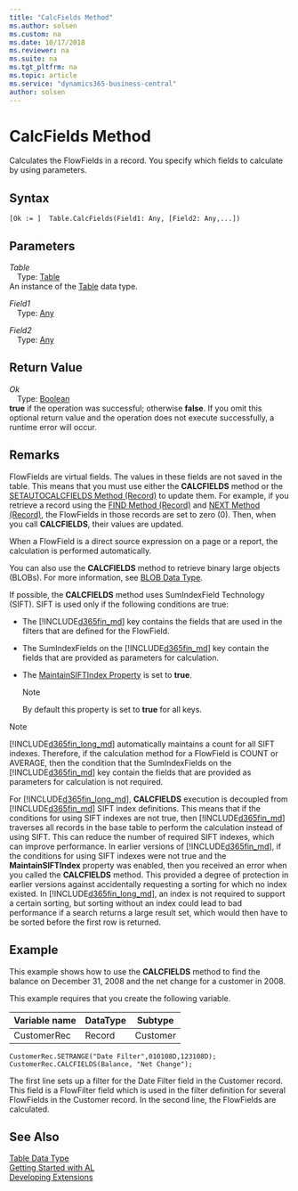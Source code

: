 ```yaml
---
title: "CalcFields Method"
ms.author: solsen
ms.custom: na
ms.date: 10/17/2018
ms.reviewer: na
ms.suite: na
ms.tgt_pltfrm: na
ms.topic: article
ms.service: "dynamics365-business-central"
author: solsen
---
```

[//]: # (START>DO_NOT_EDIT)
[//]: # (IMPORTANT:Do not edit any of the content between here and the END>DO_NOT_EDIT.)
[//]: # (Any modifications should be made in the .xml files in the ModernDev repo.)
# CalcFields Method
Calculates the FlowFields in a record. You specify which fields to calculate by using parameters.

## Syntax
```
[Ok := ]  Table.CalcFields(Field1: Any, [Field2: Any,...])
```
## Parameters
*Table*  
&emsp;Type: [Table](table-data-type.md)  
An instance of the [Table](table-data-type.md) data type.  

*Field1*  
&emsp;Type: [Any](../any/any-data-type.md)  
  
*Field2*  
&emsp;Type: [Any](../any/any-data-type.md)  
  


## Return Value
*Ok*  
&emsp;Type: [Boolean](../boolean/boolean-data-type.md)  
**true** if the operation was successful; otherwise **false**.  If you omit this optional return value and the operation does not execute successfully, a runtime error will occur.    


[//]: # (IMPORTANT: END>DO_NOT_EDIT)

## Remarks  
 FlowFields are virtual fields. The values in these fields are not saved in the table. This means that you must use either the **CALCFIELDS** method or the [SETAUTOCALCFIELDS Method \(Record\)](devenv-SETAUTOCALCFIELDS-Method-Record.md) to update them. For example, if you retrieve a record using the [FIND Method \(Record\)](devenv-FIND-Method-Record.md) and [NEXT Method \(Record\)](devenv-NEXT-Method-Record.md), the FlowFields in those records are set to zero \(0\). Then, when you call **CALCFIELDS**, their values are updated.  

 When a FlowField is a direct source expression on a page or a report, the calculation is performed automatically.  

 You can also use the **CALCFIELDS** method to retrieve binary large objects \(BLOBs\). For more information, see [BLOB Data Type](../datatypes/devenv-BLOB-Data-Type.md).  

 If possible, the **CALCFIELDS** method uses SumIndexField Technology \(SIFT\). SIFT is used only if the following conditions are true:  

-   The [!INCLUDE[d365fin_md](../includes/d365fin_md.md)] key contains the fields that are used in the filters that are defined for the FlowField.  

-   The SumIndexFields on the [!INCLUDE[d365fin_md](../includes/d365fin_md.md)] key contain the fields that are provided as parameters for calculation.  

-   The [MaintainSIFTIndex Property](../properties/devenv-MaintainSIFT-Index-Property.md) is set to **true**.  

    > [!NOTE]  
    >  By default this property is set to **true** for all keys.  

> [!NOTE]  
>  [!INCLUDE[d365fin_long_md](../includes/d365fin_long_md.md)] automatically maintains a count for all SIFT indexes. Therefore, if the calculation method for a FlowField is COUNT or AVERAGE, then the condition that the SumIndexFields on the [!INCLUDE[d365fin_md](../includes/d365fin_md.md)] key contain the fields that are provided as parameters for calculation is not required.  

 For [!INCLUDE[d365fin_long_md](../includes/d365fin_long_md.md)], **CALCFIELDS** execution is decoupled from [!INCLUDE[d365fin_md](../includes/d365fin_md.md)] SIFT index definitions. This means that if the conditions for using SIFT indexes are not true, then [!INCLUDE[d365fin_md](../includes/d365fin_md.md)] traverses all records in the base table to perform the calculation instead of using SIFT. This can reduce the number of required SIFT indexes, which can improve performance. In earlier versions of [!INCLUDE[d365fin_md](../includes/d365fin_md.md)], if the conditions for using SIFT indexes were not true and the **MaintainSIFTIndex** property was enabled, then you received an error when you called the **CALCFIELDS** method. This provided a degree of protection in earlier versions against accidentally requesting a sorting for which no index existed. In [!INCLUDE[d365fin_long_md](../includes/d365fin_long_md.md)], an index is not required to support a certain sorting, but sorting without an index could lead to bad performance if a search returns a large result set, which would then have to be sorted before the first row is returned.  

## Example  
 This example shows how to use the **CALCFIELDS** method to find the balance on December 31, 2008 and the net change for a customer in 2008.  

 This example requires that you create the following variable.  

|Variable name|DataType|Subtype|  
|-------------------|--------------|-------------|  
|CustomerRec|Record|Customer|  

```  
CustomerRec.SETRANGE("Date Filter",010108D,123108D);  
CustomerRec.CALCFIELDS(Balance, "Net Change");  
```  

 The first line sets up a filter for the Date Filter field in the Customer record. This field is a FlowFilter field which is used in the filter definition for several FlowFields in the Customer record. In the second line, the FlowFields are calculated.  

## See Also
[Table Data Type](table-data-type.md)  
[Getting Started with AL](../devenv-get-started.md)  
[Developing Extensions](../devenv-dev-overview.md)